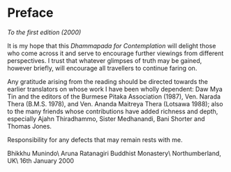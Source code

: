 Preface
=======

*To the first edition (2000)*

It is my hope that this *Dhammapada for Contemplation* will delight
those who come across it and serve to encourage further viewings from
different perspectives. I trust that whatever glimpses of truth may be
gained, however briefly, will encourage all travellers to continue
faring on.

Any gratitude arising from the reading should be directed towards the
earlier translators on whose work I have been wholly dependent: Daw Mya
Tin and the editors of the Burmese Pitaka Association (1987), Ven.
Narada Thera (B.M.S. 1978), and Ven. Ananda Maitreya Thera (Lotsawa
1988); also to the many friends whose contributions have added richness
and depth, especially Ajahn Thiradhammo, Sister Medhanandi, Bani Shorter
and Thomas Jones.

Responsibility for any defects that may remain rests with me.

Bhikkhu Munindo\\
Aruna Ratanagiri Buddhist Monastery\\
Northumberland, UK\\
16th January 2000
